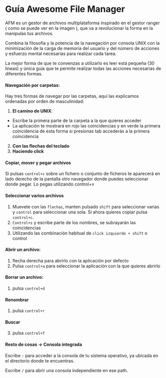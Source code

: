 # Guía Awesome File Manager
AFM es un gestor de archivos multiplataforma inspirado en el gestor ranger ( como se puede ver en la imagen ), que va a revolucionar
la forma en la manipulas tus archivos.

Combina la filosofía y la potencia de la navegación por consola UNIX con la minimización de la carga de
memoria del usuario y del número de acciones y esfuerzo mental necesarias para realizar cada tarea.

 La mejor forma de que te convenzas a utilizarlo es leer está pequeña (30 lineas)
 y única guía que te permite realizar todas las acciones necesarias de diferentes formas.
#### Navegación por carpetas:
Hay tres formas de navegar por las carpetas, aquí las explicamos ordenadas por orden
de masculinidad:
1. **El camino de UNIX**:
 - Escribe la primera parte de la carpeta a la que quieres acceder
 - La aplicación te mostrará en rojo las coincidencias y en verde la primera coincidencia
 de esta forma si presionas tab accederás a la primera coincidencia
2. **Con las flechas del  teclado**
3. **Haciendo click**

#### Copiar, mover y pegar archivos
Si pulsas ```control+c``` sobre un fichero o conjunto de ficheros te aparecerá en lado
derecho de la pantalla otro navegador donde puedes seleccionar donde pegar. Lo
pegas utilizando control+v

#### Seleccionar varios archivos
1. Muevete con las ```flechas```, manten pulsado ```shift``` para seleccionar varias y ```control```
para seleccionar una sola. Si ahora quieres copiar pulsa ```control+c```.
2. ```Control+s``` y escribe parte de los nombres, se subrayarán las coincidencias
3. Utilizando las combinación habitual de ```click izquierdo + shift``` o control

#### Abrir un archivo:
1. flecha derecha para abrirlo con la aplicación por defecto
2. Pulsa ```control+a``` para seleccionar la aplicación con la que quieres abrirlo

#### Borrar un archivo:
1. pulsa ```control+d```

#### Renombrar
1. pulsa ```control+r```

#### Buscar
3. pulsa ```control+f```

#### Resto de cosas -> Consola integrada
Escribe ```:``` para acceder a la consola de tu sistema operativo, ya ubicada en el
directorio donde te encuentras.

Escribe ```/``` para abrir una consola independiente en ese path.
